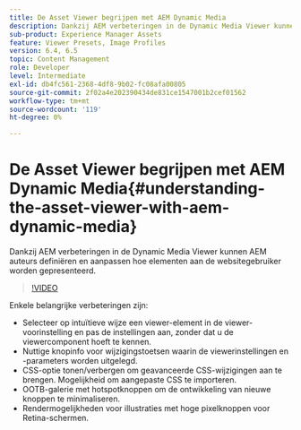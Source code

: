 ```yaml
---
title: De Asset Viewer begrijpen met AEM Dynamic Media
description: Dankzij AEM verbeteringen in de Dynamic Media Viewer kunnen AEM auteurs definiëren en aanpassen hoe elementen aan de websitegebruiker worden gepresenteerd.
sub-product: Experience Manager Assets
feature: Viewer Presets, Image Profiles
version: 6.4, 6.5
topic: Content Management
role: Developer
level: Intermediate
exl-id: db4fc561-2368-4df8-9b02-fc08afa00805
source-git-commit: 2f02a4e202390434de831ce1547001b2cef01562
workflow-type: tm+mt
source-wordcount: '119'
ht-degree: 0%

---
```


# De Asset Viewer begrijpen met AEM Dynamic Media{#understanding-the-asset-viewer-with-aem-dynamic-media}

Dankzij AEM verbeteringen in de Dynamic Media Viewer kunnen AEM auteurs definiëren en aanpassen hoe elementen aan de websitegebruiker worden gepresenteerd.

>[!VIDEO](https://video.tv.adobe.com/v/17783/?quality=9&learn=on)

Enkele belangrijke verbeteringen zijn:

* Selecteer op intuïtieve wijze een viewer-element in de viewer-voorinstelling en pas de instellingen aan, zonder dat u de viewercomponent hoeft te kennen.
* Nuttige knopinfo voor wijzigingstoetsen waarin de viewerinstellingen en -parameters worden uitgelegd.
* CSS-optie tonen/verbergen om geavanceerde CSS-wijzigingen aan te brengen. Mogelijkheid om aangepaste CSS te importeren.
* OOTB-galerie met hotspotknoppen om de ontwikkeling van nieuwe knoppen te minimaliseren.
* Rendermogelijkheden voor illustraties met hoge pixelknoppen voor Retina-schermen.
